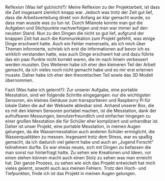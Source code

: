 Reflexion (Was lief gut/nicht?): Meine Reflexion zu der Projektarbeit, ist dass die Zeit insgesamt ziemlich knapp war. Jedoch was trotz der Zeit gut lief, dass die Arbeitsverteilung direkt von Anfang an klar gemacht wurde, so dass man wusste was zu tun ist. Durch Milanote konnte man gut die Aufgaben und Stichpunkte nachverfolgen und man war immer auf den neusten Stand. Nun zu den Dingen die nicht so gut lief, aufgrund der knappen Zeit hat auch die Kommunikation zum Projekt gefehlt, was einige Dinge erschwert hatte. Auch ein Fehler meinerseits, als ich mich über Themen informierte, schrieb ich erst die Informationen auf bevor ich es wirklich verstanden hatte, was auch Dinge erschwert hat und dazu führte das ein paar Punkte nicht korrekt waren, die im nach hinein verbessert werden mussten. Des Weiteren habe ich eher den kleineren Teil der Arbeit gemacht, da ich vieles noch nicht gemacht habe und es mir erst erlernen musste. Daher habe ich eher den theoretischen Teil sowie das 3D Modell übernommen.

Fazit (Was habe ich gelernt?): Zur unserer Aufgabe, eine portable Messtation, sind wir folgende Schritte eingegangen: nur die wichtigsten Sensoren, ein kleines Gehäuse zum transportieren und Raspberry Pi für lokale Daten die auf der Webseite ablesbar sind. Anhand unserer Box, die es mit den kleinen Sensoren portabel machen, ist die Messtation, dank der aufrufbaren Messungen, benutzerfreundlich und einfacher hingegen zu einer großen Messtation die für Schüler eher kompliziert und unhandbar ist. Daher ist unser Projekt, eine portable Messtation, in meinen Augen gelungen, da die Wassermesstation auch anderen Schüler ermöglicht, die Wasserqualitäten zu messen. Insgesamt trotz dem Stress, war es spaßig gemacht, da ich dadurch viel gelernt habe und auch an „Jugend Forscht“ teilnehmen durfte. Es war etwas neues, sich mit Dingen zu befassen die man sonst nur hinterfragt hatte. Zu sehen wie Kreationen und Ideen, vor einen stehen können macht auch einen Stolz zu sehen was man erreicht hat. Der ganze Prozess, zu sehen wie sich das Projekt entwickelt hat mich vieles gelernt, sowohl auch aus meinen Fehlern. Trotz den Hoch- und Tiefpunkten, finde ich ist das Projekt in meinen Augen gelungen.